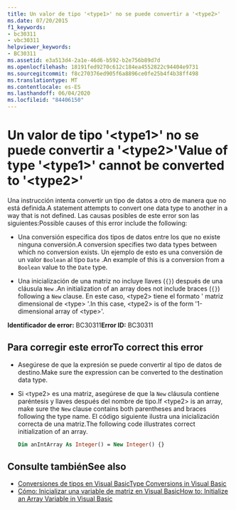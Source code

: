 ```yaml
---
title: Un valor de tipo '<type1>' no se puede convertir a '<type2>'
ms.date: 07/20/2015
f1_keywords:
- bc30311
- vbc30311
helpviewer_keywords:
- BC30311
ms.assetid: e3a513d4-2a1e-46d6-b592-b2e756b89d7d
ms.openlocfilehash: 18191fed9270c612c184ea4552822c94404e9731
ms.sourcegitcommit: f8c270376ed905f6a8896ce0fe25b4f4b38ff498
ms.translationtype: MT
ms.contentlocale: es-ES
ms.lasthandoff: 06/04/2020
ms.locfileid: "84406150"
---
```

# <a name="value-of-type-type1-cannot-be-converted-to-type2"></a><span data-ttu-id="90da8-102">Un valor de tipo '\<type1>' no se puede convertir a '\<type2>'</span><span class="sxs-lookup"><span data-stu-id="90da8-102">Value of type '\<type1>' cannot be converted to '\<type2>'</span></span>

<span data-ttu-id="90da8-103">Una instrucción intenta convertir un tipo de datos a otro de manera que no está definida.</span><span class="sxs-lookup"><span data-stu-id="90da8-103">A statement attempts to convert one data type to another in a way that is not defined.</span></span> <span data-ttu-id="90da8-104">Las causas posibles de este error son las siguientes:</span><span class="sxs-lookup"><span data-stu-id="90da8-104">Possible causes of this error include the following:</span></span>

- <span data-ttu-id="90da8-105">Una conversión especifica dos tipos de datos entre los que no existe ninguna conversión.</span><span class="sxs-lookup"><span data-stu-id="90da8-105">A conversion specifies two data types between which no conversion exists.</span></span> <span data-ttu-id="90da8-106">Un ejemplo de esto es una conversión de un valor `Boolean` al tipo `Date` .</span><span class="sxs-lookup"><span data-stu-id="90da8-106">An example of this is a conversion from a `Boolean` value to the `Date` type.</span></span>

- <span data-ttu-id="90da8-107">Una inicialización de una matriz no incluye llaves (`{}`) después de una cláusula `New` .</span><span class="sxs-lookup"><span data-stu-id="90da8-107">An initialization of an array does not include braces (`{}`) following a `New` clause.</span></span> <span data-ttu-id="90da8-108">En este caso, \<type2> tiene el formato ' matriz dimensional de \<type> '.</span><span class="sxs-lookup"><span data-stu-id="90da8-108">In this case, \<type2> is of the form '1-dimensional array of \<type>'.</span></span>

<span data-ttu-id="90da8-109">**Identificador de error:** BC30311</span><span class="sxs-lookup"><span data-stu-id="90da8-109">**Error ID:** BC30311</span></span>

## <a name="to-correct-this-error"></a><span data-ttu-id="90da8-110">Para corregir este error</span><span class="sxs-lookup"><span data-stu-id="90da8-110">To correct this error</span></span>

- <span data-ttu-id="90da8-111">Asegúrese de que la expresión se puede convertir al tipo de datos de destino.</span><span class="sxs-lookup"><span data-stu-id="90da8-111">Make sure the expression can be converted to the destination data type.</span></span>

- <span data-ttu-id="90da8-112">Si \<type2> es una matriz, asegúrese de que la `New` cláusula contiene paréntesis y llaves después del nombre de tipo.</span><span class="sxs-lookup"><span data-stu-id="90da8-112">If \<type2> is an array, make sure the `New` clause contains both parentheses and braces following the type name.</span></span> <span data-ttu-id="90da8-113">El código siguiente ilustra una inicialización correcta de una matriz.</span><span class="sxs-lookup"><span data-stu-id="90da8-113">The following code illustrates correct initialization of an array.</span></span>

  ```vb
  Dim anIntArray As Integer() = New Integer() {}
  ```

## <a name="see-also"></a><span data-ttu-id="90da8-114">Consulte también</span><span class="sxs-lookup"><span data-stu-id="90da8-114">See also</span></span>

- [<span data-ttu-id="90da8-115">Conversiones de tipos en Visual Basic</span><span class="sxs-lookup"><span data-stu-id="90da8-115">Type Conversions in Visual Basic</span></span>](../programming-guide/language-features/data-types/type-conversions.md)
- [<span data-ttu-id="90da8-116">Cómo: Inicializar una variable de matriz en Visual Basic</span><span class="sxs-lookup"><span data-stu-id="90da8-116">How to: Initialize an Array Variable in Visual Basic</span></span>](../programming-guide/language-features/arrays/how-to-initialize-an-array-variable.md)
